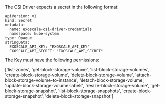 The CSI Driver expects a secret in the following format:

```
apiVersion: v1
kind: Secret
metadata:
  name: exoscale-csi-driver-credentials
  namespace: kube-system
type: Opaque
stringData:
  EXOSCALE_API_KEY: "EXOSCALE_API_KEY"
  EXOSCALE_API_SECRET: "EXOSCALE_API_SECRET"
```

The Key must have the following permissions:

['list-zones', 'get-block-storage-volume', 'list-block-storage-volumes', 'create-block-storage-volume', 'delete-block-storage-volume', 'attach-block-storage-volume-to-instance', 'detach-block-storage-volume', 'update-block-storage-volume-labels', 'resize-block-storage-volume', 'get-block-storage-snapshot', 'list-block-storage-snapshots', 'create-block-storage-snapshot', 'delete-block-storage-snapshot']
